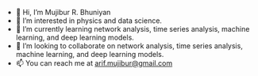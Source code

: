 - 👋 Hi, I’m Mujibur R. Bhuniyan
- 👀 I’m interested in physics and data science.
- 🌱 I’m currently learning network analysis, time series analysis, machine learning, and deep learning models.
- 💞️ I’m looking to collaborate on network analysis, time series analysis, machine learning, and deep learning models.
- 📫 You can reach me at arif.mujibur@gmail.com

<!---
arifmujib/arifmujib is a ✨ special ✨ repository because its `README.md` (this file) appears on your GitHub profile.
You can click the Preview link to take a look at your changes.
--->
